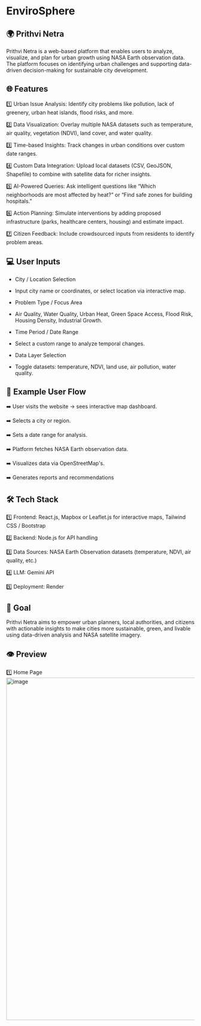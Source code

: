 # EnviroSphere

## 🌍 Prithvi Netra

Prithvi Netra is a web-based platform that enables users to analyze, visualize, and plan for urban growth using NASA Earth observation data. The platform focuses on identifying urban challenges and supporting data-driven decision-making for sustainable city development.

## 🌐 Features

1️⃣ Urban Issue Analysis: Identify city problems like pollution, lack of greenery, urban heat islands, flood risks, and more.

2️⃣ Data Visualization: Overlay multiple NASA datasets such as temperature, air quality, vegetation (NDVI), land cover, and water quality.

3️⃣ Time-based Insights: Track changes in urban conditions over custom date ranges.

4️⃣ Custom Data Integration: Upload local datasets (CSV, GeoJSON, Shapefile) to combine with satellite data for richer insights.

5️⃣ AI-Powered Queries: Ask intelligent questions like “Which neighborhoods are most affected by heat?” or “Find safe zones for building hospitals.”

6️⃣ Action Planning: Simulate interventions by adding proposed infrastructure (parks, healthcare centers, housing) and estimate impact.

7️⃣ Citizen Feedback: Include crowdsourced inputs from residents to identify problem areas.

## 💻 User Inputs

- City / Location Selection

- Input city name or coordinates, or select location via interactive map.

- Problem Type / Focus Area

- Air Quality, Water Quality, Urban Heat, Green Space Access, Flood Risk, Housing Density, Industrial Growth.

- Time Period / Date Range

- Select a custom range to analyze temporal changes.

- Data Layer Selection

- Toggle datasets: temperature, NDVI, land use, air pollution, water quality.

## 📲 Example User Flow

➡️ User visits the website → sees interactive map dashboard.

➡️ Selects a city or region.

➡️ Sets a date range for analysis.

➡️ Platform fetches NASA Earth observation data.

➡️ Visualizes data via OpenStreetMap's.

➡️ Generates reports and recommendations

## 🛠 Tech Stack

1️⃣ Frontend: React.js, Mapbox or Leaflet.js for interactive maps, Tailwind CSS / Bootstrap

2️⃣ Backend: Node.js for API handling

3️⃣ Data Sources: NASA Earth Observation datasets (temperature, NDVI, air quality, etc.)

4️⃣ LLM: Gemini API

5️⃣ Deployment: Render

## 🎯 Goal

Prithvi Netra aims to empower urban planners, local authorities, and citizens with actionable insights to make cities more sustainable, green, and livable using data-driven analysis and NASA satellite imagery.

## 👁️ Preview

1️⃣ Home Page
<img width="1901" height="916" alt="image" src="https://github.com/user-attachments/assets/85258556-778a-4180-bc2c-e98282b0b793" />

